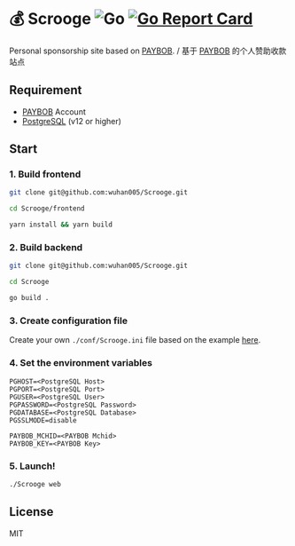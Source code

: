 # 💰 Scrooge ![Go](https://github.com/wuhan005/Scrooge/workflows/Go/badge.svg) [![Go Report Card](https://goreportcard.com/badge/github.com/wuhan005/Scrooge)](https://goreportcard.com/report/github.com/wuhan005/Scrooge)

Personal sponsorship site based on [PAYBOB](https://paybob.cn/). / 基于 [PAYBOB](https://paybob.cn/) 的个人赞助收款站点

## Requirement

* [PAYBOB](https://paybob.cn/) Account
* [PostgreSQL](https://wiki.postgresql.org/wiki/Detailed_installation_guides) (v12 or higher)

## Start

### 1. Build frontend

```bash
git clone git@github.com:wuhan005/Scrooge.git

cd Scrooge/frontend

yarn install && yarn build
```

### 2. Build backend

```bash
git clone git@github.com:wuhan005/Scrooge.git

cd Scrooge

go build .
```

### 3. Create configuration file

Create your own `./conf/Scrooge.ini` file based on the example [here](./conf/scrooge.ini).

### 4. Set the environment variables

```
PGHOST=<PostgreSQL Host>
PGPORT=<PostgreSQL Port>
PGUSER=<PostgreSQL User>
PGPASSWORD=<PostgreSQL Password>
PGDATABASE=<PostgreSQL Database>
PGSSLMODE=disable

PAYBOB_MCHID=<PAYBOB Mchid>
PAYBOB_KEY=<PAYBOB Key>
```

### 5. Launch!

```bash
./Scrooge web
```

## License

MIT